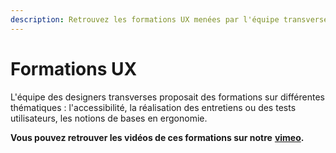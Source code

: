 ```yaml
---
description: Retrouvez les formations UX menées par l'équipe transverse.
---
```


# Formations UX

L'équipe des designers transverses proposait des formations sur différentes thématiques : l'accessibilité, la réalisation des entretiens ou des tests utilisateurs, les notions de bases en ergonomie.

**Vous pouvez retrouver les vidéos de ces formations sur notre** [**vimeo**](https://vimeo.com/designtransverse)**.**
